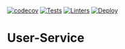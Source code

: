 [![codecov](https://codecov.io/gh/Ubademy-2021/User-Service/branch/main/graph/badge.svg?token=cNmHrwQdvP)](https://app.codecov.io/gh/Ubademy-2021/User-Service)
[![Tests](https://github.com/Ubademy-2021/User-Service/actions/workflows/test.yml/badge.svg)](https://github.com/Ubademy-2021/User-Service/actions/workflows/test.yml)
[![Linters](https://github.com/Ubademy-2021/User-Service/actions/workflows/linters.yml/badge.svg)](https://github.com/Ubademy-2021/User-Service/actions/workflows/linters.yml)
[![Deploy](https://github.com/Ubademy-2021/User-Service/actions/workflows/deploy.yml/badge.svg)](https://github.com/Ubademy-2021/User-Service/actions/workflows/deploy.yml)

# User-Service
